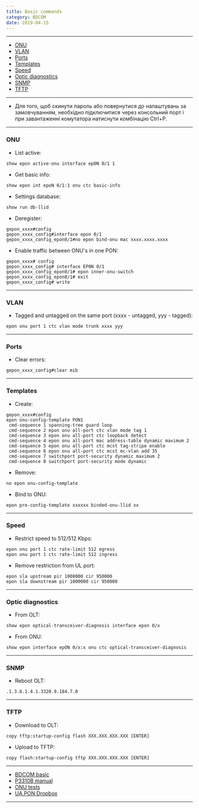 ```yaml
---
title: Basic commands
category: BDCOM
date: 2019-04-15
---
```


-----

* [ONU](#onu)
* [VLAN](#vlan)
* [Ports](#ports)
* [Templates](#templates)
* [Speed](#speed)
* [Optic diagnostics](#optic-diagnostics) 
* [SNMP](#snmp)
* [TFTP](#tftp)

-----

* Для того, щоб скинути пароль або повернутися до налаштувань за замовчуванням, необхідно підключитися через консольний порт і при завантаженні комутатора натиснути комбінацію Ctrl+P.

-----

### ONU

* List active:
```
show epon active-onu interface epON 0/1 1
```

* Get basic info:
```
show epon int epoN 0/1:1 onu ctc basic-info
```

* Settings database:
```
show run db-llid
```

* Deregister:
```
gepon_xxxx#config
gepon_xxxx_config#interface epon 0/1
gepon_xxxx_config_epon0/1#no epon bind-onu mac xxxx.xxxx.xxxx
```

* Enable traffic between ONU's in one PON:

```
gepon_xxxx# config
gepon_xxxx_config# interface EPON 0/1
gepon_xxxx_config_epon0/1# epon inner-onu-switch
gepon_xxxx_config_epon0/1# exit
gepon_xxxx_config# write
```

-----

### VLAN

* Tagged and untagged on the same port (xxxx - untagged, yyy - tagged):
```
epon onu port 1 ctc vlan mode trunk xxxx yyy
```

-----

### Ports

* Clear errors:
```
gepon_xxxx_config#clear mib
```

-----

### Templates

* Create:
```
gepon_xxxx#config
epon onu-config-template PON1
 cmd-sequence 1 spanning-tree guard loop
 cmd-sequence 2 epon onu all-port ctc vlan mode tag 1
 cmd-sequence 3 epon onu all-port ctc loopback detect
 cmd-sequence 4 epon onu all-port mac address-table dynamic maximum 2
 cmd-sequence 5 epon onu all-port ctc mcst tag-stripe enable
 cmd-sequence 6 epon onu all-port ctc mcst mc-vlan add 35
 cmd-sequence 7 switchport port-security dynamic maximum 2
 cmd-sequence 8 switchport port-security mode dynamic
```

* Remove:
```
no epon onu-config-template
```

* Bind to ONU:
```
epon pre-config-template xxxxxx binded-onu-llid xx
```

-----

### Speed
* Restrict speed to 512/512 Kbps:

```
epon onu port 1 ctc rate-limit 512 egress
epon onu port 1 ctc rate-limit 512 ingress
```

* Remove restriction from UL port:
```
epon sla upstream pir 1000000 cir 950000
epon sla downstream pir 1000000 cir 950000
```

-----

### Optic diagnostics

* From OLT:
```
show epon optical-transceiver-diagnosis interface epon 0/x
```

* From ONU:
```
show epon interface epON 0/x:x onu ctc optical-transceiver-diagnosis
```

-----

### SNMP

* Reboot OLT:
```
.1.3.6.1.4.1.3320.9.184.7.0
```

-----

### TFTP

* Download to OLT:
```
copy tftp:startup-config flash XXX.XXX.XXX.XXX [ENTER]
```

* Upload to TFTP:
```
copy flash:startup-config tftp XXX.XXX.XXX.XXX [ENTER]
```

-----

* [BDCOM basic](http://linuxsnippets.net/ru/snippet/%D0%B7%D0%B0%D0%BC%D0%B5%D1%82%D0%BA%D0%B8-%D0%BF%D0%BE-gpongepon-%D0%BD%D0%B0-%D0%BF%D1%80%D0%B8%D0%BC%D0%B5%D1%80%D0%B5-olt-bdcom-p3310b)
* [P3310B manual](/assets/pdf/bdcom/p3310b-manual-rus.pdf)
* [ONU tests](http://incosoft.ua/novosti/test-of-compatibility-onu-fora-na-1001c-with-olt-bdcom-p3310b.html)
* [UA.PON Dropbox](https://www.dropbox.com/sh/xwbmgzj2y26mstv/AAA9r-WYHVT0e8FKKwhVFfV_a?dl=0)

-----